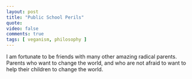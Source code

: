 ```yaml
---
layout: post
title: "Public School Perils"
quote: 
video: false
comments: true
tags: [ veganism, philosophy ]
---
```


I am fortunate to be friends with many other amazing radical parents.  Parents who want to change the world, and who are not afraid to want to help their children to change the world.
